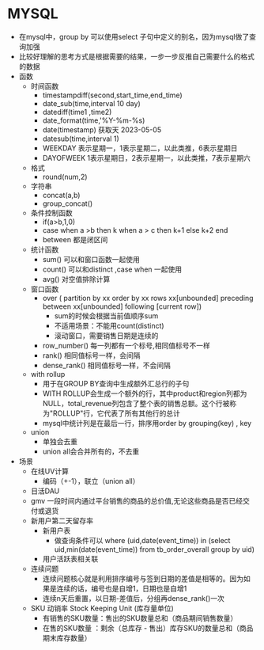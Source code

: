 # MYSQL
- 在mysql中，group by 可以使用select 子句中定义的别名，因为mysql做了查询加强
- 比较好理解的思考方式是根据需要的结果，一步一步反推自己需要什么的格式的数据
- 函数
  - 时间函数
    - timestampdiff(second,start_time,end_time)
    - date_sub(time,interval 10 day)
    - datediff(time1 ,time2)
    - date_format(time,'%Y-%m-%s)
    - date(timestamp) 获取天 2023-05-05
    - datesub(time,interval 1) 
    - WEEKDAY 表示星期一，1表示星期二，以此类推，6表示星期日
    - DAYOFWEEK 1表示星期日，2表示星期一，以此类推，7表示星期六
  - 格式
    - round(num,2)
  - 字符串
    - concat(a,b)
    - group_concat()
  - 条件控制函数
    - if(a>b,1,0)
    - case when a >b then k when a > c then k+1 else k+2 end
    - between 都是闭区间
  - 统计函数
    - sum() 可以和窗口函数一起使用
    - count() 可以和distinct ,case when 一起使用
    - avg() 对空值排除计算
  - 窗口函数
    - over ( partition by xx order by xx rows xx[unbounded] preceding between xx[unbounded] following [current row])
      - sum的时候会根据当前值顺序sum
      - 不适用场景：不能用count(distinct) 
      - 滚动窗口，需要销售日期是连续的
    - row_number() 每一列都有一个标号,相同值标号不一样
    - rank() 相同值标号一样，会间隔
    - dense_rank() 相同值标号一样，不会间隔
  - with rollup
    - 用于在GROUP BY查询中生成额外汇总行的子句
    - WITH ROLLUP会生成一个额外的行，其中product和region列都为NULL，total_revenue列包含了整个表的销售总额。这个行被称为"ROLLUP"行，它代表了所有其他行的总计
    - mysql中统计列是在最后一行，排序用order by grouping(key) , key 
  - union 
    - 单独会去重
    - union all会合并所有的，不去重
- 场景
  - 在线UV计算
    - 编码（+-1），联立（union all）
  - 日活DAU
  - gmv 一段时间内通过平台销售的商品的总价值,无论这些商品是否已经交付或退货
  - 新用户第二天留存率
    - 新用户表
      - 做查询条件可以 where (uid,date(event_time)) in (select uid,min(date(event_time)) from tb_order_overall group by uid)
    - 用户活跃表相关联
  - 连续问题
    - 连续问题核心就是利用排序编号与签到日期的差值是相等的。因为如果是连续的话，编号也是自增1，日期也是自增1
    - 连续n天后重置，以日期-差值后，分组再dense_rank()一次
  - SKU 动销率 Stock Keeping Unit (库存量单位)
    - 有销售的SKU数量：售出的SKU数量总和（商品期间销售数量）
    - 在售的SKU数量 ：剩余（总库存 - 售出）库存SKU的数量总和（商品期末库存数量）